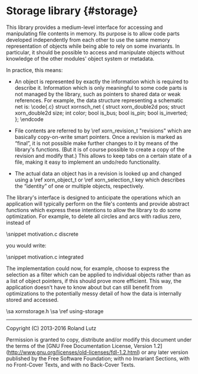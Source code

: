 Storage library {#storage}
===============

This library provides a medium-level interface for accessing and
manipulating file contents in memory.  Its purpose is to allow code
parts developed independently from each other to use the same memory
representation of objects while being able to rely on some invariants.
In particular, it should be possible to access and manipulate objects
without knowledge of the other modules' object system or metadata.

In practice, this means:

- An object is represented by exactly the information which is
  required to describe it.  Information which is only meaningful to
  some code parts is not managed by the library, such as pointers to
  shared data or weak references.  For example, the data structure
  representing a schematic net is:
\code{.c}
    struct xornsch_net {
        struct xorn_double2d pos;
        struct xorn_double2d size;
        int color;
        bool is_bus;
        bool is_pin;
        bool is_inverted;
    };
\endcode

- File contents are referred to by \ref xorn_revision_t "revisions"
  which are basically copy-on-write smart pointers.  Once a revision
  is marked as “final”, it is not possible make further changes to it
  by means of the library's functions.  (But it is of course possible
  to create a copy of the revision and modify that.)  This allows to
  keep tabs on a certain state of a file, making it easy to implement
  an undo/redo functionality.

- The actual data an object has in a revision is looked up and changed
  using a \ref xorn_object_t or \ref xorn_selection_t key which
  describes the “identity” of one or multiple objects, respectively.

The library's interface is designed to anticipate the operations which
an application will typically perform on the file's contents and
provide abstract functions which express these intentions to allow the
library to do some optimization.  For example, to delete all circles
and arcs with radius zero, instead of

\snippet motivation.c discrete

you would write:

\snippet motivation.c integrated

The implementation could now, for example, choose to express the
selection as a filter which can be applied to individual objects
rather than as a list of object pointers, if this should prove more
efficient.  This way, the application doesn't have to know about but
can still benefit from optimizations to the potentially messy detail
of how the data is internally stored and accessed.

\sa xornstorage.h
\sa \ref using-storage


--------------------------------------------------------------------------------

Copyright (C) 2013-2016 Roland Lutz

Permission is granted to copy, distribute and/or modify this document
under the terms of the [GNU Free Documentation License, Version 1.2]
(http://www.gnu.org/licenses/old-licenses/fdl-1.2.html) or any later
version published by the Free Software Foundation; with no Invariant
Sections, with no Front-Cover Texts, and with no Back-Cover Texts.
